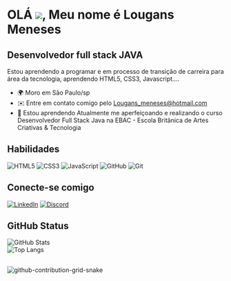 OLÁ ![](https://user-images.githubusercontent.com/18350557/176309783-0785949b-9127-417c-8b55-ab5a4333674e.gif), Meu nome é Lougans Meneses
=======================================================================================================================================

Desenvolvedor full stack JAVA
-----------------------------

Estou aprendendo a programar e em processo de transição de carreira para área da tecnologia, aprendendo HTML5, CSS3, Javascript....

* 🌍  Moro em São Paulo/sp
* ✉️  Entre em contato comigo pelo [Lougans\_meneses@hotmail.com](mailto:Lougans_meneses@hotmail.com)
* 🧠  Estou aprendendo Atualmente me aperfeiçoando e realizando o curso Desenvolvedor Full Stack Java na EBAC - Escola Britânica de Artes Criativas & Tecnologia

## Habilidades
![HTML5](https://img.shields.io/badge/HTML5-000?style=for-the-badge&logo=html5)
![CSS3](https://img.shields.io/badge/CSS3-000?style=for-the-badge&logo=css3&logoColor=264CE4)
![JavaScript](https://img.shields.io/badge/JavaScript-000?style=for-the-badge&logo=javascript)
![GitHub](https://img.shields.io/badge/GitHub-000?style=for-the-badge&logo=GitHub)
![Git](https://img.shields.io/badge/Git-000?style=for-the-badge&logo=Git)

## Conecte-se comigo
[![LinkedIn](https://img.shields.io/badge/LinkedIn-000?style=for-the-badge&logo=linkedin&logoColor=0E76A8)](https://www.linkedin.com/in/lougans-moura/)
[![Discord](https://img.shields.io/badge/Discord-000?style=for-the-badge&logo=discord)](https://www.discord.com/in/SEUUSERNAME/)
  
## GitHub Status
![GitHub Stats](https://github-readme-stats.vercel.app/api?username=lougans-meneses&theme=transparent&bg_color=000&border_color=30A3DC&show_icons=true&icon_color=30A3DC&title_color=E94D5F&text_color=FFF&hide_title=true)
<br/>
![Top Langs](https://github-readme-stats-git-masterrstaa-rickstaa.vercel.app/api/top-langs/?username=lougans-meneses&bg_color=000&border_color=30A3DC&title_color=E94D5F&text_color=FFF&hide_title=true)
##
![github-contribution-grid-snake](https://github.com/Lougans-meneses/assets/147098427/73393a7a-e081-48d7-a968-64708768fe2b)
